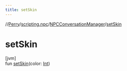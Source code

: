 ```yaml
---
title: setSkin
---
```

//[Perry](../../../index.html)/[scripting.npc](../index.html)/[NPCConversationManager](index.html)/[setSkin](set-skin.html)



# setSkin



[jvm]\
fun [setSkin](set-skin.html)(color: [Int](https://kotlinlang.org/api/latest/jvm/stdlib/kotlin/-int/index.html))




